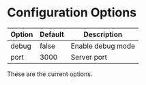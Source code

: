 # Configuration Options

| Option | Default | Description |
|--------|---------|-------------|
| debug  | false   | Enable debug mode |
| port   | 3000    | Server port |

These are the current options.
